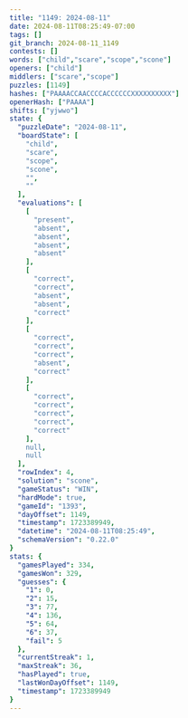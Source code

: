 ```yaml
---
title: "1149: 2024-08-11"
date: 2024-08-11T08:25:49-07:00
tags: []
git_branch: 2024-08-11_1149
contests: []
words: ["child","scare","scope","scone"]
openers: ["child"]
middlers: ["scare","scope"]
puzzles: [1149]
hashes: ["PAAAACCAACCCCACCCCCCXXXXXXXXXX"]
openerHash: ["PAAAA"]
shifts: ["yjwwo"]
state: {
  "puzzleDate": "2024-08-11",
  "boardState": [
    "child",
    "scare",
    "scope",
    "scone",
    "",
    ""
  ],
  "evaluations": [
    [
      "present",
      "absent",
      "absent",
      "absent",
      "absent"
    ],
    [
      "correct",
      "correct",
      "absent",
      "absent",
      "correct"
    ],
    [
      "correct",
      "correct",
      "correct",
      "absent",
      "correct"
    ],
    [
      "correct",
      "correct",
      "correct",
      "correct",
      "correct"
    ],
    null,
    null
  ],
  "rowIndex": 4,
  "solution": "scone",
  "gameStatus": "WIN",
  "hardMode": true,
  "gameId": "1393",
  "dayOffset": 1149,
  "timestamp": 1723389949,
  "datetime": "2024-08-11T08:25:49",
  "schemaVersion": "0.22.0"
}
stats: {
  "gamesPlayed": 334,
  "gamesWon": 329,
  "guesses": {
    "1": 0,
    "2": 15,
    "3": 77,
    "4": 136,
    "5": 64,
    "6": 37,
    "fail": 5
  },
  "currentStreak": 1,
  "maxStreak": 36,
  "hasPlayed": true,
  "lastWonDayOffset": 1149,
  "timestamp": 1723389949
}
---
```

<!-- more -->
